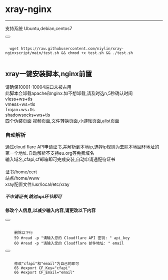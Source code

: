 # xray-nginx  
------------------------------------------------------------------------------------------------------------------------
支持系统 Ubuntu,debian,centos7
<div>
  <button class="btn" data-clipboard-target="#code"></button>
  <pre><code id="code" class="language-python">
  wget https://raw.githubusercontent.com/niylin/xray-nginxscript/main/test.sh && chmod +x test.sh && ./test.sh
  </code></pre>
</div>

## xray一键安装脚本,nginx前置  
请确保10001-10004端口未被占用  
此脚本会卸载apache和nginx.如不想卸载,请及时选n,5秒确认时间  
vless+ws+tls  
vmess+ws+tls  
Trojan+ws+tls  
shadowsocks+ws+tls  
四个伪装页面 视频页面,文件转换页面,小游戏页面,alist页面  
 
### 自动解析  
通过cloud flare API申请证书,并解析到本地ip,选择ip规则为去除本地回环地址的第一个地址.自动解析不支持eu.org等免费域名  
输入域名,cfapi,cf邮箱即可完成安装,自动申请通配符证书  
  
####  
证书/home/cert  
站点/home/www  
xray配置文件/usr/local/etc/xray  
  
##### 不申请证书,跳过api环节即可  

#### 修改个人信息,以减少输入内容,请更改以下内容  
<div>
  <button class="btn" data-clipboard-target="#code"></button>
  <pre><code id="code" class="language-python">
    删除以下行
    59 #read -p "请输入您的 Cloudflare API 密钥: " api_key
    60 #read -p "请输入您的 Cloudflare 邮件地址: " email
</code></pre>
</div>
<div>
  <button class="btn" data-clipboard-target="#code"></button>
  <pre><code id="code" class="language-python">
    修改"cfapi"和"email"为自己的即可
    65 #export CF_Key="cfapi"
    66 #export CF_Email="email"
</code></pre>
</div>
